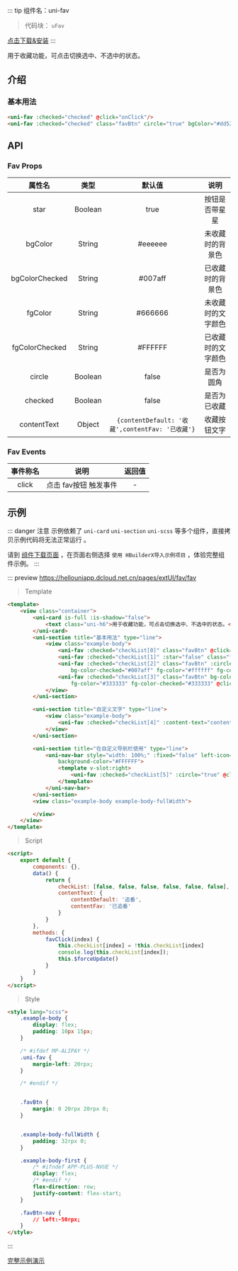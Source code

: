 
::: tip 组件名：uni-fav
> 代码块： `uFav`

[点击下载&安装](https://ext.dcloud.net.cn/plugin?name=uni-fav)
:::

用于收藏功能，可点击切换选中、不选中的状态。

## 介绍
### 基本用法
```html
<uni-fav :checked="checked" @click="onClick"/>
<uni-fav :checked="checked" class="favBtn" circle="true" bgColor="#dd524d" bgColorChecked="#007aff" @click="onClick"/>
```

## API

### Fav Props

|属性名				|类型	|默认值												|说明				|
|:-:				|:-:	|:-:												|:-:				|
|star				|Boolean|true												|按钮是否带星星		|
|bgColor			|String	|#eeeeee											|未收藏时的背景色	|
|bgColorChecked	|String	|#007aff											|已收藏时的背景色	|
|fgColor			|String	|#666666											|未收藏时的文字颜色	|
|fgColorChecked	|String	|#FFFFFF											|已收藏时的文字颜色	|
|circle				|Boolean|false												|是否为圆角			|
|checked			|Boolean|false												|是否为已收藏		|
|contentText		|Object	|```{contentDefault: '收藏',contentFav: '已收藏'}```|收藏按钮文字		|


### Fav Events

|事件称名	|说明					|返回值	|
|:-:		|:-:					|:-:	|
|click		|点击 fav按钮 触发事件	|-		|



## 示例
::: danger 注意
示例依赖了 `uni-card` `uni-section` `uni-scss` 等多个组件，直接拷贝示例代码将无法正常运行 。

请到 [组件下载页面](https://ext.dcloud.net.cn/plugin?name=uni-fav) ，在页面右侧选择 `使用 HBuilderX导入示例项目` ，体验完整组件示例。
:::

::: preview https://hellouniapp.dcloud.net.cn/pages/extUI/fav/fav
> Template
``` html
<template>
	<view class="container">
		<uni-card is-full :is-shadow="false">
			<text class="uni-h6">用于收藏功能，可点击切换选中、不选中的状态。</text>
		</uni-card>
		<uni-section title="基本用法" type="line">
			<view class="example-body">
				<uni-fav :checked="checkList[0]" class="favBtn" @click="favClick(0)" />
				<uni-fav :checked="checkList[1]" :star="false" class="favBtn" @click="favClick(1)" />
				<uni-fav :checked="checkList[2]" class="favBtn" :circle="true" bg-color="#dd524d"
					bg-color-checked="#007aff" fg-color="#ffffff" fg-color-checked="#ffffff" @click="favClick(2)" />
				<uni-fav :checked="checkList[3]" class="favBtn" bg-color="#f8f8f8" bg-color-checked="#eeeeee"
					fg-color="#333333" fg-color-checked="#333333" @click="favClick(3)" />
			</view>
		</uni-section>

		<uni-section title="自定义文字" type="line">
			<view class="example-body">
				<uni-fav :checked="checkList[4]" :content-text="contentText" @click="favClick(4)" />
			</view>
		</uni-section>

		<uni-section title="在自定义导航栏使用" type="line">
			<uni-nav-bar style="width: 100%;" :fixed="false" left-icon="arrowleft" title="标题" color="#333333"
				background-color="#FFFFFF">
				<template v-slot:right>
					<uni-fav :checked="checkList[5]" :circle="true" @click="favClick(5)" />
				</template>
			</uni-nav-bar>
		</uni-section>
		<view class="example-body example-body-fullWidth">

		</view>
	</view>
</template>
``` 
> Script
``` html
<script>
	export default {
		components: {},
		data() {
			return {
				checkList: [false, false, false, false, false, false],
				contentText: {
					contentDefault: '追番',
					contentFav: '已追番'
				}
			}
		},
		methods: {
			favClick(index) {
				this.checkList[index] = !this.checkList[index]
				console.log(this.checkList[index]);
				this.$forceUpdate()
			}
		}
	}
</script>
``` 
> Style
``` html
<style lang="scss">
	.example-body {
		display: flex;
		padding: 10px 15px;
	}

	/* #ifdef MP-ALIPAY */
	.uni-fav {
		margin-left: 20rpx;
	}

	/* #endif */


	.favBtn {
		margin: 0 20rpx 20rpx 0;
	}


	.example-body-fullWidth {
		padding: 32rpx 0;
	}

	.example-body-first {
		/* #ifndef APP-PLUS-NVUE */
		display: flex;
		/* #endif */
		flex-direction: row;
		justify-content: flex-start;
	}

	.favBtn-nav {
		// left:-50rpx;
	}
</style>

```
:::

[完整示例演示](https://hellouniapp.dcloud.net.cn/pages/extUI/fav/fav)